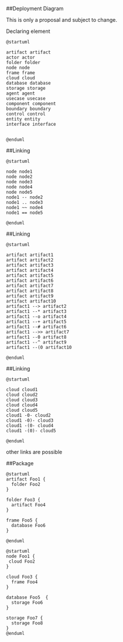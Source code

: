 ##Deployment Diagram

This is only a proposal and subject to change.

Declaring element

	@startuml
	
	artifact artifact
	actor actor
	folder folder
	node node
	frame frame
	cloud cloud
	database database
	storage storage
	agent agent
	usecase usecase
	component component
	boundary boundary
	control control
	entity entity
	interface interface
	
	
	@enduml

##Linking

	@startuml
	
	node node1
	node node2
	node node3
	node node4
	node node5
	node1 -- node2
	node1 .. node3
	node1 ~~ node4
	node1 == node5
	
	@enduml


##Linking

	@startuml
	
	artifact artifact1
	artifact artifact2
	artifact artifact3
	artifact artifact4
	artifact artifact5
	artifact artifact6
	artifact artifact7
	artifact artifact8
	artifact artifact9
	artifact artifact10
	artifact1 --> artifact2
	artifact1 --* artifact3
	artifact1 --o artifact4
	artifact1 --+ artifact5
	artifact1 --# artifact6
	artifact1 -->> artifact7
	artifact1 --0 artifact8
	artifact1 --^ artifact9
	artifact1 --(0 artifact10
	
	@enduml

##Linking

	@startuml
	
	cloud cloud1
	cloud cloud2
	cloud cloud3
	cloud cloud4
	cloud cloud5
	cloud1 -0- cloud2
	cloud1 -0)- cloud3
	cloud1 -(0- cloud4
	cloud1 -(0)- cloud5
	
	@enduml

other links are possible

##Package

	@startuml
	artifact Foo1 {
	  folder Foo2
	}
	
	folder Foo3 {
	  artifact Foo4
	}
	
	frame Foo5 {
	  database Foo6
	}
	
	@enduml

	@startuml
	node Foo1 {
	 cloud Foo2
	}
	
	cloud Foo3 {
	  frame Foo4
	}
	
	database Foo5  {
	  storage Foo6
	}
	
	storage Foo7 {
	  storage Foo8
	}
	@enduml